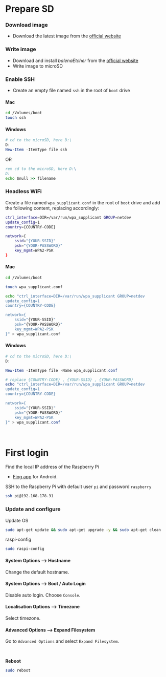 # Prepare SD

### Download image

- Download the latest image from the [official website](https://www.raspberrypi.org/software/)

### Write image

- Download and install *balenaEtcher* from the [official website](https://www.balena.io/etcher/)
- Write image to microSD

### Enable SSH

- Create an empty file named `ssh` in the root of `boot` drive

#### Mac

``` bash
cd /Volumes/boot
touch ssh
```

#### Windows

``` powershell
# cd to the microSD, here D:\
D:
New-Item -ItemType file ssh
```

OR

``` cmd
rem cd to the microSD, here D:\
D:
echo $null >> filename
```

### Headless WiFi

Create a file named `wpa_supplicant.conf` in the root of `boot` drive and add the following content, replacing accordingly:

``` bash
ctrl_interface=DIR=/var/run/wpa_supplicant GROUP=netdev
update_config=1
country={COUNTRY-CODE}

network={
    ssid="{YOUR-SSID}"
    psk="{YOUR-PASSWORD}"
    key_mgmt=WPA2-PSK
}
```

#### Mac

``` bash
cd /Volumes/boot

touch wpa_supplicant.conf

echo "ctrl_interface=DIR=/var/run/wpa_supplicant GROUP=netdev
update_config=1
country={COUNTRY-CODE}

network={
    ssid="{YOUR-SSID}"
    psk="{YOUR-PASSWORD}"
    key_mgmt=WPA2-PSK
}" > wpa_supplicant.conf
```

#### Windows

``` powershell
# cd to the microSD, here D:\
D:

New-Item -ItemType file -Name wpa_supplicant.conf

# replace {COUNTRY-CODE} , {YOUR-SSID} , {YOUR-PASSWORD}
echo "ctrl_interface=DIR=/var/run/wpa_supplicant GROUP=netdev
update_config=1
country={COUNTRY-CODE}

network={
    ssid="{YOUR-SSID}"
    psk="{YOUR-PASSWORD}"
    key_mgmt=WPA2-PSK
}" > wpa_supplicant.conf
```

<br>

# First login

Find the local IP address of the Raspberry Pi
  - [Fing app](https://play.google.com/store/apps/details?id=com.overlook.android.fing&hl=en&gl=US) for Android.

SSH to the Raspberry Pi with default user `pi` and password `raspberry`

``` bash
ssh pi@192.168.178.31
```

### Update and configure

Update OS

``` bash
sudo apt-get update && sudo apt-get upgrade -y && sudo apt-get clean
```

raspi-config

``` bash
sudo raspi-config
```

#### System Options --> Hostname

Change the default hostname.

#### System Options --> Boot / Auto Login

Disable auto login. Choose `Console`.

#### Localisation Options --> Timezone

Select timezone.

#### Advanced Options --> Expand Filesystem

Go to `Advanced Options` and select `Expand Filesystem`.

<br>

**Reboot**

``` bash
sudo reboot
```

<br>
